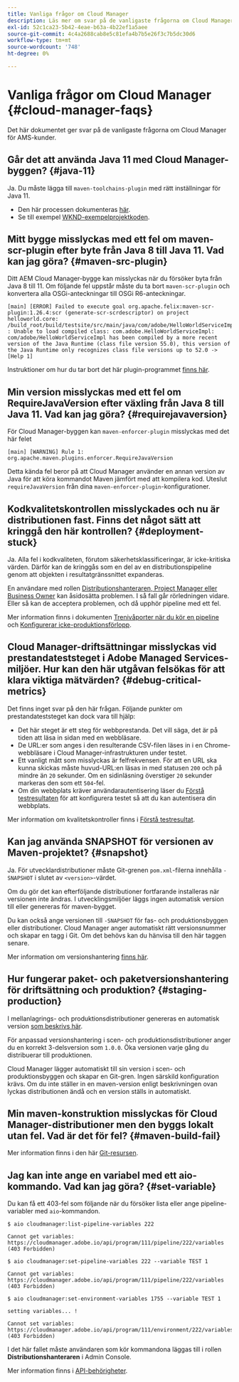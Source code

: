 ```yaml
---
title: Vanliga frågor om Cloud Manager
description: Läs mer om svar på de vanligaste frågorna om Cloud Manager för AMS-kunder.
exl-id: 52c1ca23-5b42-4eae-b63a-4b22ef1a5aee
source-git-commit: 4c4a2688cab8e5c81efa4b7b5e26f3c7b5dc30d6
workflow-type: tm+mt
source-wordcount: '748'
ht-degree: 0%

---
```



# Vanliga frågor om Cloud Manager {#cloud-manager-faqs}

Det här dokumentet ger svar på de vanligaste frågorna om Cloud Manager för AMS-kunder.

## Går det att använda Java 11 med Cloud Manager-byggen? {#java-11}

Ja. Du måste lägga till `maven-toolchains-plugin` med rätt inställningar för Java 11.

* Den här processen dokumenteras [här](/help/getting-started/using-the-wizard.md).
* Se till exempel [WKND-exempelprojektkoden](https://github.com/adobe/aem-guides-wknd/commit/6cb5238cb6b932735dcf91b21b0d835ae3a7fe75).

## Mitt bygge misslyckas med ett fel om maven-scr-plugin efter byte från Java 8 till Java 11. Vad kan jag göra? {#maven-src-plugin}

Ditt AEM Cloud Manager-bygge kan misslyckas när du försöker byta från Java 8 till 11. Om följande fel uppstår måste du ta bort `maven-scr-plugin` och konvertera alla OSGi-anteckningar till OSGi R6-anteckningar.

```text
[main] [ERROR] Failed to execute goal org.apache.felix:maven-scr-plugin:1.26.4:scr (generate-scr-scrdescriptor) on project helloworld.core: /build_root/build/testsite/src/main/java/com/adobe/HelloWorldServiceImpl.java : Unable to load compiled class: com.adobe.HelloWorldServiceImpl: com/adobe/HelloWorldServiceImpl has been compiled by a more recent version of the Java Runtime (class file version 55.0), this version of the Java Runtime only recognizes class file versions up to 52.0 -> [Help 1]
```

Instruktioner om hur du tar bort det här plugin-programmet [finns här](https://cqdump.joerghoh.de/2019/01/03/from-scr-annotations-to-osgi-annotations/).

## Min version misslyckas med ett fel om RequireJavaVersion efter växling från Java 8 till Java 11. Vad kan jag göra? {#requirejavaversion}

För Cloud Manager-byggen kan `maven-enforcer-plugin` misslyckas med det här felet

```text
[main] [WARNING] Rule 1: org.apache.maven.plugins.enforcer.RequireJavaVersion
```

Detta kända fel beror på att Cloud Manager använder en annan version av Java för att köra kommandot Maven jämfört med att kompilera kod. Uteslut `requireJavaVersion` från dina `maven-enforcer-plugin`-konfigurationer.

## Kodkvalitetskontrollen misslyckades och nu är distributionen fast. Finns det något sätt att kringgå den här kontrollen? {#deployment-stuck}

Ja. Alla fel i kodkvaliteten, förutom säkerhetsklassificeringar, är icke-kritiska värden. Därför kan de kringgås som en del av en distributionspipeline genom att objekten i resultatgränssnittet expanderas.

En användare med rollen [Distributionshanteraren, Project Manager eller Business Owner](/help/requirements/users-and-roles.md#role-definitions) kan åsidosätta problemen. I så fall går rörledningen vidare. Eller så kan de acceptera problemen, och då upphör pipeline med ett fel.

Mer information finns i dokumenten [Trenivåporter när du kör en pipeline](/help/using/code-quality-testing.md#three-tier-gates-while-running-a-pipeline) och [Konfigurerar icke-produktionsförlopp](/help/using/non-production-pipelines.md#understanding-the-flow).

## Cloud Manager-driftsättningar misslyckas vid prestandateststeget i Adobe Managed Services-miljöer. Hur kan den här utgåvan felsökas för att klara viktiga mätvärden? {#debug-critical-metrics}

Det finns inget svar på den här frågan. Följande punkter om prestandateststeget kan dock vara till hjälp:

* Det här steget är ett steg för webbprestanda. Det vill säga, det är på tiden att läsa in sidan med en webbläsare.
* De URL:er som anges i den resulterande CSV-filen läses in i en Chrome-webbläsare i Cloud Manager-infrastrukturen under testet.
* Ett vanligt mått som misslyckas är felfrekvensen. För att en URL ska kunna skickas måste huvud-URL:en läsas in med statusen `200` och på mindre än `20` sekunder. Om en sidinläsning överstiger `20` sekunder markeras den som ett `504`-fel.
* Om din webbplats kräver användarautentisering läser du [Förstå testresultaten](/help/using/code-quality-testing.md#authenticated-performance-testing) för att konfigurera testet så att du kan autentisera din webbplats.

Mer information om kvalitetskontroller finns i [Förstå testresultat](/help/using/code-quality-testing.md).

## Kan jag använda SNAPSHOT för versionen av Maven-projektet? {#snapshot}

Ja. För utvecklardistributioner måste Git-grenen `pom.xml`-filerna innehålla `-SNAPSHOT` i slutet av `<version>`-värdet.

Om du gör det kan efterföljande distributioner fortfarande installeras när versionen inte ändras. I utvecklingsmiljöer läggs ingen automatisk version till eller genereras för maven-bygget.

Du kan också ange versionen till `-SNAPSHOT` för fas- och produktionsbyggen eller distributioner. Cloud Manager anger automatiskt rätt versionsnummer och skapar en tagg i Git. Om det behövs kan du hänvisa till den här taggen senare.

Mer information om versionshantering [finns här](https://experienceleague.adobe.com/en/docs/experience-manager-cloud-service/content/implementing/using-cloud-manager/managing-code/project-version-handling).

## Hur fungerar paket- och paketversionshantering för driftsättning och produktion? {#staging-production}

I mellanlagrings- och produktionsdistributioner genereras en automatisk version [som beskrivs här](/help/managing-code/maven-project-version.md).

För anpassad versionshantering i scen- och produktionsdistributioner anger du en korrekt 3-delsversion som `1.0.0`. Öka versionen varje gång du distribuerar till produktionen.

Cloud Manager lägger automatiskt till sin version i scen- och produktionsbyggen och skapar en Git-gren. Ingen särskild konfiguration krävs. Om du inte ställer in en maven-version enligt beskrivningen ovan lyckas distributionen ändå och en version ställs in automatiskt.

## Min maven-konstruktion misslyckas för Cloud Manager-distributioner men den byggs lokalt utan fel. Vad är det för fel? {#maven-build-fail}

Mer information finns i den här [Git-resursen](https://github.com/cqsupport/cloud-manager/blob/main/cm-build-step-fails.md).

## Jag kan inte ange en variabel med ett aio-kommando. Vad kan jag göra? {#set-variable}

Du kan få ett 403-fel som följande när du försöker lista eller ange pipeline-variabler med `aio`-kommandon.

```shell
$ aio cloudmanager:list-pipeline-variables 222

Cannot get variables: https://cloudmanager.adobe.io/api/program/111/pipeline/222/variables (403 Forbidden)

$ aio cloudmanager:set-pipeline-variables 222 --variable TEST 1

Cannot get variables: https://cloudmanager.adobe.io/api/program/111/pipeline/222/variables (403 Forbidden)

$ aio cloudmanager:set-environment-variables 1755 --variable TEST 1

setting variables... !

Cannot set variables: https://cloudmanager.adobe.io/api/program/111/environment/222/variables (403 Forbidden)
```

I det här fallet måste användaren som kör kommandona läggas till i rollen **Distributionshanteraren** i Admin Console.

Mer information finns i [API-behörigheter](https://developer.adobe.com/experience-cloud/cloud-manager/guides/getting-started/permissions/).
